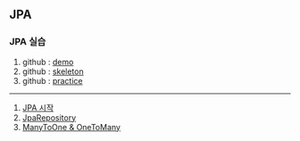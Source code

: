 ## JPA
### JPA 실습
1. github : [demo](https://github.com/Jang2723/techit-jpa-demo)
2. github : [skeleton](https://github.com/Jang2723/techit-jpa-skeleton)
3. github : [practice](https://github.com/Jang2723/likelion-jpa-practice)

---
1. [JPA 시작](1.JPA시작.md)
2. [JpaRepository](2.JpaRepository.md)
3. [ManyToOne & OneToMany](3.ManyToOne&OneToMany.md)